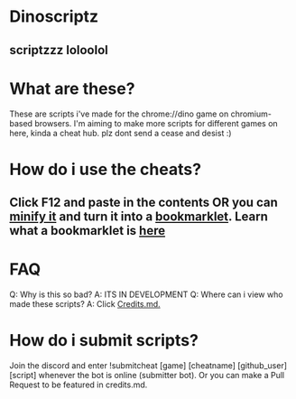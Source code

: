 # Dinoscriptz
scriptzzz loloolol
-

# What are these?
These are scripts i've made for the chrome://dino game on chromium-based browsers.
I'm aiming to make more scripts for different games on here, kinda a cheat hub.
plz dont send a cease and desist :)

# How do i use the cheats?
Click F12 and paste in the contents OR you can [minify it](https://www.toptal.com/developers/javascript-minifier) and turn it into a [bookmarklet](https://caiorss.github.io/bookmarklet-maker/).
Learn what a bookmarklet is [here](https://en.wikipedia.org/wiki/Bookmarklet)
-

# FAQ
Q: Why is this so bad? A: ITS IN DEVELOPMENT
Q: Where can i view who made these scripts? A: Click [Credits.md.](https://github.com/Epicinver/Dinoscriptz/blob/main/credits.md)


# How do i submit scripts?

Join the discord and enter !submitcheat [game] [cheatname] [github_user] [script] whenever the bot is online (submitter bot).
Or you can make a Pull Request to be featured in credits.md.
